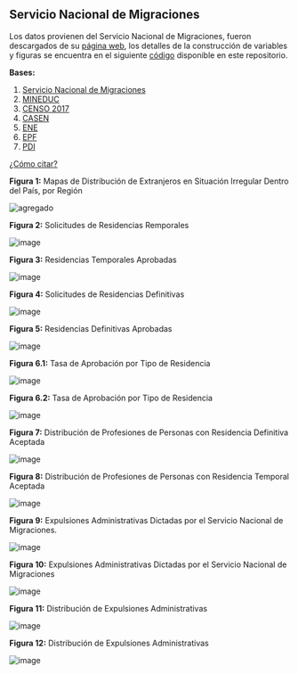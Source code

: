 ## Servicio Nacional de Migraciones

Los datos provienen del Servicio Nacional de Migraciones, fueron descargados de su [página web](https://serviciomigraciones.cl/estudios-migratorios/datos-abiertos/), los detalles de la construcción de variables y figuras se encuentra en el siguiente [código](https://github.com/NucleoMIGRA/Plataforma_privado/tree/main/bases/SNM) disponible en este repositorio.

**Bases:**
1. [Servicio Nacional de Migraciones](./SNM.MD)
2. [MINEDUC](./MINEDUC.MD)
3. [CENSO 2017](./CENSO.MD)
4. [CASEN](./CASEN.MD)
5. [ENE](./ENE.MD)
6. [EPF](./EPF.md)
7. [PDI](./PDI.MD)


[¿Cómo citar?](./citation.MD)

**Figura 1:** Mapas de Distribución de Extranjeros en Situación Irregular Dentro del País, por Región

![agregado](https://github.com/NucleoMIGRA/migra/blob/main/bases/SNM/figuras/agregado.png?raw=true)

**Figura 2:** Solicitudes de Residencias Remporales

![image](https://github.com/NucleoMIGRA/migra/blob/main/bases/SNM/figuras/figura_1.png?raw=true)

**Figura 3:**  Residencias Temporales Aprobadas

![image](https://github.com/NucleoMIGRA/migra/blob/main/bases/SNM/figuras/figura_2.png?raw=true)

**Figura 4:** Solicitudes de Residencias Definitivas

![image](https://github.com/NucleoMIGRA/migra/blob/main/bases/SNM/figuras/figura_3.png?raw=true)

**Figura 5:** Residencias Definitivas Aprobadas

![image](https://github.com/NucleoMIGRA/migra/blob/main/bases/SNM/figuras/figura_4.png?raw=true)

**Figura 6.1:** Tasa de Aprobación por Tipo de Residencia

![image](https://github.com/NucleoMIGRA/migra/blob/main/bases/SNM/figuras/figura_5_con_duplicados.png?raw=true)

**Figura 6.2:** Tasa de Aprobación por Tipo de Residencia

![image](https://github.com/NucleoMIGRA/migra/blob/main/bases/SNM/figuras/figura_5_sin_duplicados.png?raw=true)

**Figura 7:** Distribución de Profesiones de Personas con Residencia Definitiva Aceptada

![image](https://github.com/NucleoMIGRA/migra/blob/main/bases/SNM/figuras/figura_6.png?raw=true)

**Figura 8:** Distribución de Profesiones de Personas con Residencia Temporal Aceptada

![image](https://github.com/NucleoMIGRA/migra/blob/main/bases/SNM/figuras/figura_8.png?raw=true)

**Figura 9:** Expulsiones Administrativas Dictadas por el Servicio Nacional de Migraciones.

![image](https://github.com/NucleoMIGRA/migra/blob/main/bases/SNM/figuras/figuras_expulsiones/figura_1.png?raw=true)

**Figura 10:** Expulsiones Administrativas Dictadas por el Servicio Nacional de Migraciones

![image](https://github.com/NucleoMIGRA/migra/blob/main/bases/SNM/figuras/figuras_expulsiones/figura_2.png?raw=true)

**Figura 11:** Distribución de Expulsiones Administrativas

![image](https://github.com/NucleoMIGRA/migra/blob/main/bases/SNM/figuras/figuras_expulsiones/figura_3.png?raw=true)

**Figura 12:** Distribución de Expulsiones Administrativas

![image](https://github.com/NucleoMIGRA/migra/blob/main/bases/SNM/figuras/figuras_expulsiones/figura_4.png?raw=true)
